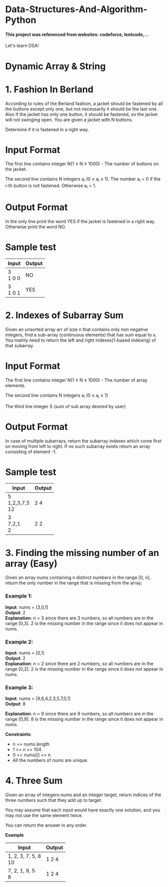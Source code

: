 # Data-Structures-And-Algorithm-Python  
#### This project was referenced from websites: codeforce, leetcode,...
Let's learn DSA!
# Dynamic Array & String
# 1. Fashion In Berland 
According to rules of the Berland fashion, a jacket should be fastened by all the buttons except only one, but not necessarily it should be the last one. Also if the jacket has only one button, it should be fastened, so the jacket will not swinging open.
You are given a jacket with N buttons. 

Determine if it is fastened in a right way.

# Input Format

 The first line contains integer N(1 ≤ N ≤ 1000) - The number of buttons on the jacket.

 The second line contains N integers a<sub>i</sub> (0 &le; a<sub>i</sub> &le; 1). The number a<sub>i</sub> = 0 if the i-th button is not fastened. Otherwise a<sub>i</sub> = 1.  

# Output Format
In the only line print the word YES if the jacket is fastened in a right way. Otherwise print the word NO.
# Sample test

| Input       | Output |
|-------------|--------|
| 3<br/>1 0 0 | NO     |
| 3<br/>1 0 1 | YES    |

# 2. Indexes of Subarray Sum
Given an unsorted array arr of size n that contains only non negative integers, find a sub-array (continuous elements) that has sum equal to s. You mainly need to return the left and right indexes(1-based indexing) of that subarray.

# Input Format

 The first line contains integer N(1 ≤ N ≤ 1000) - The number of array elements. 

 The second line contains N integers a<sub>i</sub> (0 &le; a<sub>i</sub> &le; 1)  

 The third line integer S (sum of sub array desired by user) 

# Output Format
In case of multiple subarrays, return the subarray indexes which come first on moving from left to right. If no such subarray exists return an array consisting of element -1.
# Sample test

| Input                  | Output |
|------------------------|--------|
| 5<br/>1,2,3,7,5<br/>12 | 2 4    |
| 3<br/>7,2,1<br/>2      | 2 2    |

# 3. Finding the missing number of an array (Easy)
Given an array nums containing n distinct numbers in the range [0, n], return the only number in the range that is missing from the array.
### Example 1:

**Input**: nums = [3,0,1]</br>
**Output**: 2</br>
**Explanation**: n = 3 since there are 3 numbers, so all numbers are in the range [0,3]. 2 is the missing number in the range since it does not appear in nums.

### Example 2:</br>
**Input**: nums = [0,1]</br>
**Output**: 2</br>
**Explanation**: n = 2 since there are 2 numbers, so all numbers are in the range [0,2]. 2 is the missing number in the range since it does not appear in nums.

### Example 3:

**Input**: nums = [9,6,4,2,3,5,7,0,1] </br>
**Output**: 8

**Explanation**: n = 9 since there are 9 numbers, so all numbers are in the range [0,9]. 8 is the missing number in the range since it does not appear in nums.

 **Constraints**:

- n == nums.length</br>
- 1 <= n <= 104</br>
- 0 <= nums[i] <= n </br>
- All the numbers of nums are unique.
 
# 4. Three Sum 
Given an array of integers nums and an integer target, return indices of the three numbers such that they add up to target.

You may assume that each input would have exactly one solution, and you may not use the same element twice.

You can return the answer in any order. 

**Example**


| Input                   | Output |
|-------------------------|--------|
| 1, 2, 3, 7, 5, 8<br/>10 | 1 2 4  |
| 7, 2, 1, 9, 5<br/>8     | 1 2 4  |




 

